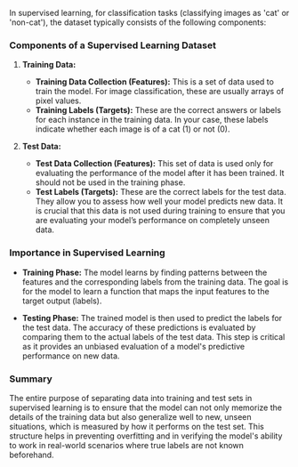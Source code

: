  In supervised learning, for classification tasks (classifying images as 'cat' or 'non-cat'), the dataset typically consists of the following components:

### Components of a Supervised Learning Dataset

1. **Training Data:**
   - **Training Data Collection (Features):** This is a set of data used to train the model. For image classification, these are usually arrays of pixel values.
   - **Training Labels (Targets):** These are the correct answers or labels for each instance in the training data. In your case, these labels indicate whether each image is of a cat (1) or not (0).

2. **Test Data:**
   - **Test Data Collection (Features):** This set of data is used only for evaluating the performance of the model after it has been trained. It should not be used in the training phase.
   - **Test Labels (Targets):** These are the correct labels for the test data. They allow you to assess how well your model predicts new data. It is crucial that this data is not used during training to ensure that you are evaluating your model’s performance on completely unseen data.

### Importance in Supervised Learning

- **Training Phase:** The model learns by finding patterns between the features and the corresponding labels from the training data. The goal is for the model to learn a function that maps the input features to the target output (labels).
  
- **Testing Phase:** The trained model is then used to predict the labels for the test data. The accuracy of these predictions is evaluated by comparing them to the actual labels of the test data. This step is critical as it provides an unbiased evaluation of a model's predictive performance on new data.

### Summary

The entire purpose of separating data into training and test sets in supervised learning is to ensure that the model can not only memorize the details of the training data but also generalize well to new, unseen situations, which is measured by how it performs on the test set. This structure helps in preventing overfitting and in verifying the model's ability to work in real-world scenarios where true labels are not known beforehand.